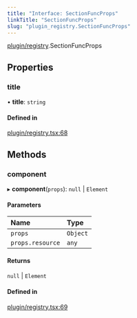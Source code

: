 ```yaml
---
title: "Interface: SectionFuncProps"
linkTitle: "SectionFuncProps"
slug: "plugin_registry.SectionFuncProps"
---
```


[plugin/registry](../modules/plugin_registry.md).SectionFuncProps

## Properties

### title

• **title**: `string`

#### Defined in

[plugin/registry.tsx:68](https://github.com/headlamp-k8s/headlamp/blob/45b84205/frontend/src/plugin/registry.tsx#L68)

## Methods

### component

▸ **component**(`props`): ``null`` \| `Element`

#### Parameters

| Name | Type |
| :------ | :------ |
| `props` | `Object` |
| `props.resource` | `any` |

#### Returns

``null`` \| `Element`

#### Defined in

[plugin/registry.tsx:69](https://github.com/headlamp-k8s/headlamp/blob/45b84205/frontend/src/plugin/registry.tsx#L69)
